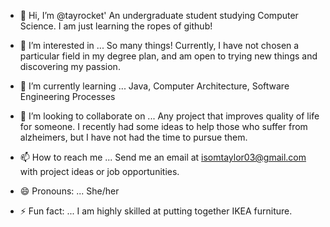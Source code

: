 

- 👋 Hi, I’m @tayrocket'
  An undergraduate student studying Computer Science. I am just learning the ropes of github! 
  
- 👀 I’m interested in ...
  So many things! Currently, I have not chosen a particular field in my degree plan, and am open to trying new things and discovering my passion.

- 🌱 I’m currently learning ...
  Java,
  Computer Architecture,
  Software Engineering Processes
  
- 💞️ I’m looking to collaborate on ...
  Any project that improves quality of life for someone. I recently had some ideas to help those who suffer from alzheimers, but I have not had the time to pursue them.
   
- 📫 How to reach me ...
  Send me an email at isomtaylor03@gmail.com with project ideas or job opportunities.

- 😄 Pronouns: ...
  She/her
  
- ⚡ Fun fact: ...
  I am highly skilled at putting together IKEA furniture.

<!---
tayrocket/tayrocket is a ✨ special ✨ repository because its `README.md` (this file) appears on your GitHub profile.
You can click the Preview link to take a look at your changes.
--->
